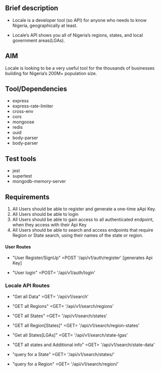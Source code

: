 ## Brief description
- Locale is a developer tool (so API) for anyone who needs to know Nigeria, geographically at least.

- Locale’s API shows you all of Nigeria’s regions, 
states, and local government areas(LGAs). 

## AIM
Locale is looking to be a very useful tool for the thousands of businesses building for Nigeria’s 200M+ population size. 

## Tool/Dependencies
- express
- express-rate-limiter
- cross-env
- cors
- mongoose
- redis
- uuid
- body-parser
- body-parser

## Test tools
- jest
- supertest
- mongodb-memory-server

## Requirements
1. All Users should be able to register and generate a one-time aApi Key.
2. All Users should be able to login
3. All Users should be able to gain access to all authenticated endpoint, when they access with their Api Key
4. All Users should be able to search and access endpoints that require Region or State search, using their names of the state or region.


#### User Routes
 - "User Register/SignUp" =POST '/api/v1/auth/register' [generates Api Key]

 - "User login" =POST=  '/api/v1/auth/login'

 ### Locale API Routes
 - "Get all Data"  =GET= '/api/v1/search'
 - "GET all Regions" =GET= '/api/v1/search/regions'
 - "GET all States" =GET= '/api/v1/search/states'
 - "GET all Region[States]" =GET= '/api/v1/search/region-states'

 - "Get all States[LGAs]"  =GET= '/api/v1/search/state-lgas'
 - "GET all states and Additional info" =GET= '/api/v1/search/state-data'
 - "query for a State" =GET= '/api/v1/search/states/<stateName>'
 - "query for a Region" =GET= '/api/v1/search/region/<regionName>'

